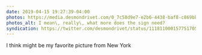 ```yaml
---
date: 2019-04-15 19:27:39-04:00
photos: https://media.desmondrivet.com/0_7c58d9e7-e2b6-4438-baf8-c869bb6b1d0a.JPG
photos_alt: I mean\, really\, what more does the sign need?
syndication: https://twitter.com/desmondrivet/status/1118110001577517056
---
```


I think might be my favorite picture from New York  